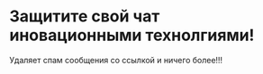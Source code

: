 # Защитите свой чат иновационными технолгиями!
Удаляет спам сообщения со ссылкой и ничего более!!! 
